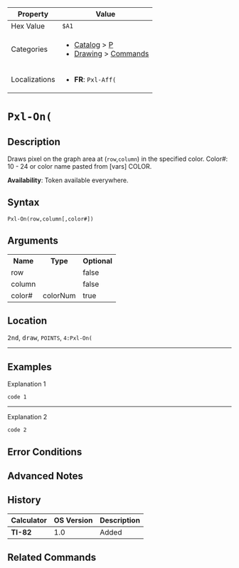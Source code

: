 | Property      | Value |
|---------------|-------|
| Hex Value     | `$A1`|
| Categories    | <ul><li>[Catalog](<../categories/Catalog.md>) > [P](<../categories/Catalog.md#P>)</li><li>[Drawing](<../categories/Drawing.md>) > [Commands](<../categories/Drawing.md#Commands>)</li></ul> |
| Localizations | <ul><li><b>FR</b>: `Pxl-Aff(`</li></ul> |

# `Pxl-On(`

## Description
Draws pixel on the graph area at (`row`,`column`) in the specified color.
Color#: 10 - 24 or color name pasted from [vars] COLOR.


<b>Availability</b>: Token available everywhere.

## Syntax
`Pxl-On(row,column[,color#])`

## Arguments
<table>
<tr><th>Name</th><th>Type</th><th>Optional</th></tr>

<tr><td>row</td><td></td><td>false</td></tr>

<tr><td>column</td><td></td><td>false</td></tr>

<tr><td>color#</td><td>colorNum</td><td>true</td></tr>

</table>

## Location
<kbd>2nd</kbd>, <kbd>draw</kbd>, `POINTS`, `4:Pxl-On(`
<hr>

## Examples

Explanation 1
```ti-basic
code 1
```
---
Explanation 2
```ti-basic
code 2
```

## Error Conditions


## Advanced Notes


## History
| Calculator | OS Version | Description |
|------------|------------|-------------|
| <b>TI-82</b> | 1.0 | Added

## Related Commands

    